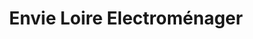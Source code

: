 ---
title: "Envie Loire Electroménager"
url: /saint-etienne/envie-loire-electromenager/
shop: électronique
---